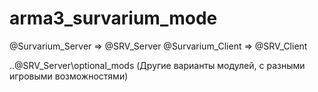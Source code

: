 # arma3_survarium_mode
@Survarium_Server => @SRV_Server
@Survarium_Client => @SRV_Client

..\@SRV_Server\optional_mods (Другие варианты модулей, с разными игровыми возможностями)
